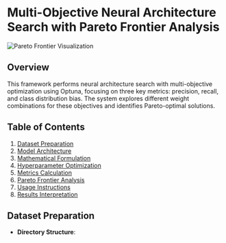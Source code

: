 # Multi-Objective Neural Architecture Search with Pareto Frontier Analysis

![Pareto Frontier Visualization](pareto_frontier.png)

## Overview
This framework performs neural architecture search with multi-objective optimization using Optuna, focusing on three key metrics: precision, recall, and class distribution bias. The system explores different weight combinations for these objectives and identifies Pareto-optimal solutions.

## Table of Contents
1. [Dataset Preparation](#dataset)
2. [Model Architecture](#architecture)
3. [Mathematical Formulation](#math)
4. [Hyperparameter Optimization](#optimization)
5. [Metrics Calculation](#metrics)
6. [Pareto Frontier Analysis](#pareto)
7. [Usage Instructions](#usage)
8. [Results Interpretation](#results)

## Dataset Preparation
- **Directory Structure**:
